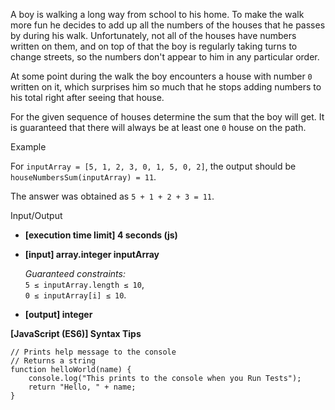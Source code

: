 A boy is walking a long way from school to his home. To make the walk more fun he decides
to add up all the numbers of the houses that he passes by during his walk. Unfortunately,
not all of the houses have numbers written on them, and on top of that the boy is
regularly taking turns to change streets, so the numbers don't appear to him in any
particular order.

At some point during the walk the boy encounters a house with number `0` written on it,
which surprises him so much that he stops adding numbers to his total right after seeing
that house.

For the given sequence of houses determine the sum that the boy will get. It is guaranteed
that there will always be at least one `0` house on the path.

Example

For `inputArray = [5, 1, 2, 3, 0, 1, 5, 0, 2]`, the output should be  
`houseNumbersSum(inputArray) = 11`.

The answer was obtained as `5 + 1 + 2 + 3 = 11`.

Input/Output

- **\[execution time limit\] 4 seconds (js)**

- **\[input\] array.integer inputArray**

  _Guaranteed constraints:_  
  `5 ≤ inputArray.length ≤ 10`,  
  `0 ≤ inputArray[i] ≤ 10`.

- **\[output\] integer**

**\[JavaScript (ES6)\] Syntax Tips**

    // Prints help message to the console
    // Returns a string
    function helloWorld(name) {
        console.log("This prints to the console when you Run Tests");
        return "Hello, " + name;
    }
